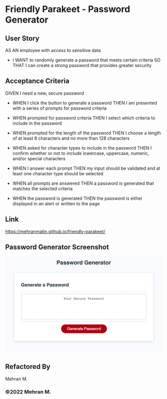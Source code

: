 # Friendly Parakeet - Password Generator

## User Story
AS AN employee with access to sensitive data

* I WANT to randomly generate a password that meets certain criteria
SO THAT I can create a strong password that provides greater security

## Acceptance Criteria
GIVEN I need a new, secure password

* WHEN I click the button to generate a password
THEN I am presented with a series of prompts for password criteria

* WHEN prompted for password criteria
THEN I select which criteria to include in the password

* WHEN prompted for the length of the password
THEN I choose a length of at least 8 characters and no more than 128 characters

* WHEN asked for character types to include in the password
THEN I confirm whether or not to include lowercase, uppercase, numeric, and/or special 
characters

* WHEN I answer each prompt
THEN my input should be validated and at least one character type should be selected

* WHEN all prompts are answered
THEN a password is generated that matches the selected criteria

* WHEN the password is generated
THEN the password is either displayed in an alert or written to the page


## Link
https://mehranmatin.github.io/friendly-parakeet/

## Password Generator Screenshot
![password generator demo screenshot](assets/images/mockup.png)

## Refactored By
Mehran M.

### ©️2022 Mehran M.
